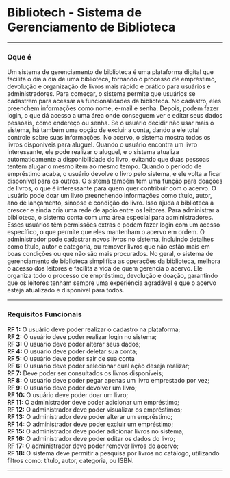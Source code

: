 <h1>Bibliotech - Sistema de Gerenciamento de  Biblioteca</h1>
<hr>
<h3>Oque é</h3>
<p>Um sistema de gerenciamento de biblioteca é uma plataforma digital que facilita o dia a dia de uma biblioteca, tornando o processo de empréstimo, devolução e organização de livros mais rápido e prático para usuários e administradores. Para começar, o sistema permite que usuários se cadastrem para acessar as funcionalidades da biblioteca. No cadastro, eles preenchem informações como nome, e-mail e senha. Depois, podem fazer login, o que dá acesso a uma área onde conseguem ver e editar seus dados pessoais, como endereço ou senha. Se o usuário decidir não usar mais o sistema, há também uma opção de excluir a conta, dando a ele total controle sobre suas informações. No acervo, o sistema mostra todos os livros disponíveis para aluguel. Quando o usuário encontra um livro interessante, ele pode realizar o aluguel, e o sistema atualiza automaticamente a disponibilidade do livro, evitando que duas pessoas tentem alugar o mesmo item ao mesmo tempo. Quando o período de empréstimo acaba, o usuário devolve o livro pelo sistema, e ele volta a ficar disponível para os outros. O sistema também tem uma função para doações de livros, o que é interessante para quem quer contribuir com o acervo. O usuário pode doar um livro preenchendo informações como título, autor, ano de lançamento, sinopse e condição do livro. Isso ajuda a biblioteca a crescer e ainda cria uma rede de apoio entre os leitores. Para administrar a biblioteca, o sistema conta com uma área especial para administradores. Esses usuários têm permissões extras e podem fazer login com um acesso específico, o que permite que eles mantenham o acervo em ordem. O administrador pode cadastrar novos livros no sistema, incluindo detalhes como título, autor e categoria, ou remover livros que não estão mais em boas condições ou que não são mais procurados. No geral, o sistema de gerenciamento de biblioteca simplifica as operações da biblioteca, melhora o acesso dos leitores e facilita a vida de quem gerencia o acervo. Ele organiza todo o processo de empréstimo, devolução e doação, garantindo que os leitores tenham sempre uma experiência agradável e que o acervo esteja atualizado e disponível para todos.
</p>
<hr>
<h3>Requisitos Funcionais</h3>
<strong></strong>
<p>
<strong>RF 1:</strong> O usuário deve poder realizar o cadastro na plataforma; <br>
<strong>RF 2:</strong>  O usuário deve poder realizar login no sistema; <br>
<strong>RF 3:</strong> O usuário deve poder alterar seus dados; <br>
<strong>RF 4:</strong> O usuário deve poder deletar sua conta; <br>
<strong>RF 5:</strong> O usuário deve poder sair de sua conta <br>
<strong>RF 6:</strong> O usuário deve poder selecionar qual ação deseja realizar; <br>
<strong>RF 7:</strong> Deve poder ser consultados os livros disponíveis; <br>
<strong>RF 8:</strong> O usuário deve poder pegar apenas um livro emprestado por vez; <br>
<strong>RF 9:</strong> O usuário deve poder devolver um livro; <br>
<strong>RF 10:</strong> O usuário deve poder doar um livro; <br>
<strong>RF 11:</strong> O administrador deve poder adicionar um empréstimo; <br>
<strong>RF 12:</strong> O administrador deve poder visualizar os empréstimos; <br>
<strong>RF 13:</strong> O administrador deve poder alterar um empréstimo; <br>
<strong>RF 14:</strong> O administrador deve poder excluir um empréstimo; <br>
<strong>RF 15:</strong> O administrador deve poder adicionar livros no sistema; <br>
<strong>RF 16:</strong> O administrador deve poder editar os dados do livro; <br>
<strong>RF 17:</strong> O administrador deve poder remover livros do acervo; <br>
<strong>RF 18:</strong> O sistema deve permitir a pesquisa por livros no catálogo, utilizando filtros como: título, autor, categoria, ou ISBN.
</p>
<hr>
